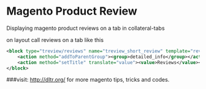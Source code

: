 Magento Product Review
======================

Displaying magento product reviews on a tab in collateral-tabs

on layout call reviews on a tab like this

```xml
<block type="treview/reviews" name="treview_short_review" template="review/helper/summary_view.phtml">
	<action method="addToParentGroup"><group>detailed_info</group></action>
	<action method="setTitle" translate="value"><value>Reviews</value></action>
</block>
```

###visit: http://dltr.org/ for more magento tips, tricks and codes.
